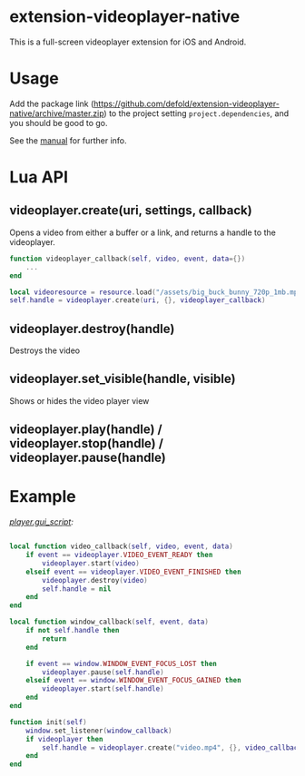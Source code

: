 
# extension-videoplayer-native

This is a full-screen videoplayer extension for iOS and Android.

# Usage

Add the package link (https://github.com/defold/extension-videoplayer-native/archive/master.zip)
to the project setting `project.dependencies`, and you should be good to go.

See the [manual](http://www.defold.com/manuals/libraries/) for further info.


# Lua API

## videoplayer.create(uri, settings, callback)

Opens a video from either a buffer or a link, and returns a handle to the videoplayer.
    
```lua
function videoplayer_callback(self, video, event, data={})
    ...
end

local videoresource = resource.load("/assets/big_buck_bunny_720p_1mb.mp4")
self.handle = videoplayer.create(uri, {}, videoplayer_callback)
```

## videoplayer.destroy(handle)

Destroys the video


## videoplayer.set_visible(handle, visible)

Shows or hides the video player view


## videoplayer.play(handle) / videoplayer.stop(handle) / videoplayer.pause(handle)


# Example

*[player.gui_script](main/player.gui_script):*
    
```lua

local function video_callback(self, video, event, data)
    if event == videoplayer.VIDEO_EVENT_READY then
        videoplayer.start(video)
    elseif event == videoplayer.VIDEO_EVENT_FINISHED then
        videoplayer.destroy(video)
        self.handle = nil
    end
end

local function window_callback(self, event, data)
    if not self.handle then
        return
    end

    if event == window.WINDOW_EVENT_FOCUS_LOST then
        videoplayer.pause(self.handle)
    elseif event == window.WINDOW_EVENT_FOCUS_GAINED then
        videoplayer.start(self.handle)
    end
end

function init(self)
    window.set_listener(window_callback)
    if videoplayer then
        self.handle = videoplayer.create("video.mp4", {}, video_callback)
    end
end
```
